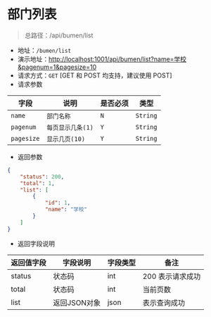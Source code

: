 # 部门列表

> 总路径：/api/bumen/list
* 地址：`/bumen/list`
* 演示地址：[http://localhost:1001/api/bumen/list?name=学校&pagenum=1&pagesize=10](http://localhost:1001/api/bumen/list?name=学校&pagenum=1&pagesize=10)
* 请求方式：`GET` [GET 和 POST 均支持，建议使用 POST]
* 请求参数


|字段|说明|是否必须|类型|
|---|---|---|---|
| `name` |`部门名称`|`N`|`String`|
| `pagenum` |`每页显示几条(1)`|`Y`|`String`|
| `pagesize` |`显示几页(10)`|`Y`|`String`|


* 返回参数 

``` json
{
    "status": 200,
    "total": 1,
    "list": [
        {
            "id": 1,
            "name": "学校"
        }
    ]
}
```

* 返回字段说明

|返回值字段|字段说明|字段类型|备注|
|---|---|---|---|
|status|状态码|int|200 表示请求成功|
|total|状态码|int|当前页数|
|list|返回JSON对象|json|表示查询成功|
